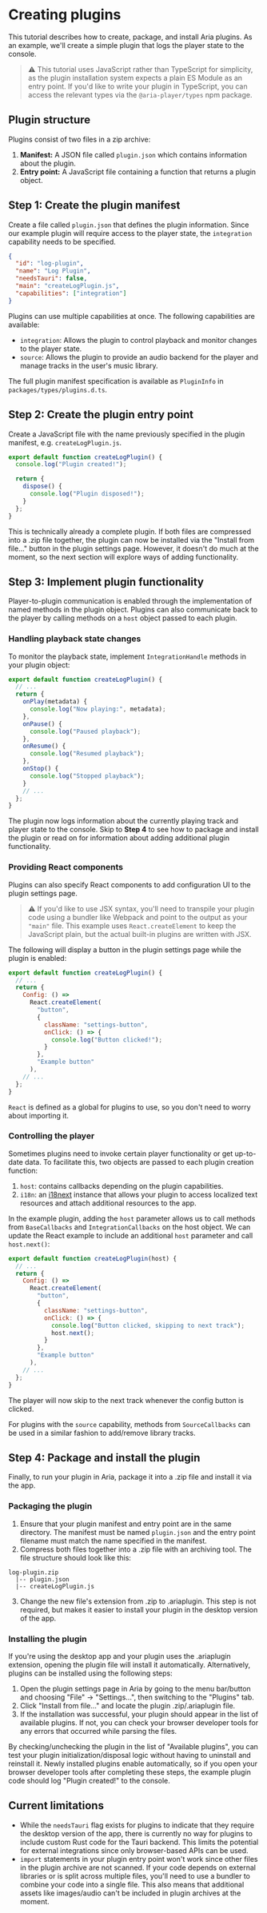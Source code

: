 # Creating plugins

This tutorial describes how to create, package, and install Aria plugins. As an example, we'll create a simple plugin that logs the player state to the console.

> ⚠️ This tutorial uses JavaScript rather than TypeScript for simplicity, as the plugin installation system expects a plain ES Module as an entry point. If you'd like to write your plugin in TypeScript, you can access the relevant types via the `@aria-player/types` npm package.

## Plugin structure

Plugins consist of two files in a zip archive:

1. **Manifest:** A JSON file called `plugin.json` which contains information about the plugin.
2. **Entry point:** A JavaScript file containing a function that returns a plugin object.

## Step 1: Create the plugin manifest

Create a file called `plugin.json` that defines the plugin information. Since our example plugin will require access to the player state, the `integration` capability needs to be specified.

```json
{
  "id": "log-plugin",
  "name": "Log Plugin",
  "needsTauri": false,
  "main": "createLogPlugin.js",
  "capabilities": ["integration"]
}
```

Plugins can use multiple capabilities at once. The following capabilities are available:

- `integration`: Allows the plugin to control playback and monitor changes to the player state.
- `source`: Allows the plugin to provide an audio backend for the player and manage tracks in the user's music library.

The full plugin manifest specification is available as `PluginInfo` in `packages/types/plugins.d.ts`.

## Step 2: Create the plugin entry point

Create a JavaScript file with the name previously specified in the plugin manifest, e.g. `createLogPlugin.js`.

```js
export default function createLogPlugin() {
  console.log("Plugin created!");

  return {
    dispose() {
      console.log("Plugin disposed!");
    }
  };
}
```

This is technically already a complete plugin. If both files are compressed into a .zip file together, the plugin can now be installed via the "Install from file..." button in the plugin settings page. However, it doesn't do much at the moment, so the next section will explore ways of adding functionality.

## Step 3: Implement plugin functionality

Player-to-plugin communication is enabled through the implementation of named methods in the plugin object. Plugins can also communicate back to the player by calling methods on a `host` object passed to each plugin.

### Handling playback state changes

To monitor the playback state, implement `IntegrationHandle` methods in your plugin object:

```js
export default function createLogPlugin() {
  // ...
  return {
    onPlay(metadata) {
      console.log("Now playing:", metadata);
    },
    onPause() {
      console.log("Paused playback");
    },
    onResume() {
      console.log("Resumed playback");
    },
    onStop() {
      console.log("Stopped playback");
    }
    // ...
  };
}
```

The plugin now logs information about the currently playing track and player state to the console. Skip to **Step 4** to see how to package and install the plugin or read on for information about adding additional plugin functionality.

### Providing React components

Plugins can also specify React components to add configuration UI to the plugin settings page.

> ⚠️ If you'd like to use JSX syntax, you'll need to transpile your plugin code using a bundler like Webpack and point to the output as your `"main"` file. This example uses `React.createElement` to keep the JavaScript plain, but the actual built-in plugins are written with JSX.

The following will display a button in the plugin settings page while the plugin is enabled:

```js
export default function createLogPlugin() {
  // ...
  return {
    Config: () =>
      React.createElement(
        "button",
        {
          className: "settings-button",
          onClick: () => {
            console.log("Button clicked!");
          }
        },
        "Example button"
      ),
    // ...
  };
}
```

`React` is defined as a global for plugins to use, so you don't need to worry about importing it.

### Controlling the player

Sometimes plugins need to invoke certain player functionality or get up-to-date data. To facilitate this, two objects are passed to each plugin creation function:

1. `host`: contains callbacks depending on the plugin capabilities.
2. `i18n`: an [i18next](https://www.i18next.com/) instance that allows your plugin to access localized text resources and attach additional resources to the app.

In the example plugin, adding the `host` parameter allows us to call methods from `BaseCallbacks` and `IntegrationCallbacks` on the host object. We can update the React example to include an additional `host` parameter and call `host.next()`:

```js
export default function createLogPlugin(host) {
  // ...
  return {
    Config: () =>
      React.createElement(
        "button",
        {
          className: "settings-button",
          onClick: () => {
            console.log("Button clicked, skipping to next track");
            host.next();
          }
        },
        "Example button"
      ),
    // ...
  };
}
```

The player will now skip to the next track whenever the config button is clicked.

For plugins with the `source` capability, methods from `SourceCallbacks` can be used in a similar fashion to add/remove library tracks.

## Step 4: Package and install the plugin

Finally, to run your plugin in Aria, package it into a .zip file and install it via the app.

### Packaging the plugin

1. Ensure that your plugin manifest and entry point are in the same directory. The manifest must be named `plugin.json` and the entry point filename must match the name specified in the manifest.
2. Compress both files together into a .zip file with an archiving tool. The file structure should look like this:

```
log-plugin.zip
  |-- plugin.json
  |-- createLogPlugin.js
```

3. Change the new file's extension from .zip to .ariaplugin. This step is not required, but makes it easier to install your plugin in the desktop version of the app.

### Installing the plugin

If you're using the desktop app and your plugin uses the .ariaplugin extension, opening the plugin file will install it automatically. Alternatively, plugins can be installed using the following steps:

1. Open the plugin settings page in Aria by going to the menu bar/button and choosing "File" -> "Settings...", then switching to the "Plugins" tab.
2. Click "Install from file..." and locate the plugin .zip/.ariaplugin file.
3. If the installation was successful, your plugin should appear in the list of available plugins. If not, you can check your browser developer tools for any errors that occurred while parsing the files.

By checking/unchecking the plugin in the list of "Available plugins", you can test your plugin initialization/disposal logic without having to uninstall and reinstall it. Newly installed plugins enable automatically, so if you open your browser developer tools after completing these steps, the example plugin code should log "Plugin created!" to the console.

## Current limitations

- While the `needsTauri` flag exists for plugins to indicate that they require the desktop version of the app, there is currently no way for plugins to include custom Rust code for the Tauri backend. This limits the potential for external integrations since only browser-based APIs can be used.
- `import` statements in your plugin entry point won't work since other files in the plugin archive are not scanned. If your code depends on external libraries or is split across multiple files, you'll need to use a bundler to combine your code into a single file. This also means that additional assets like images/audio can't be included in plugin archives at the moment.
